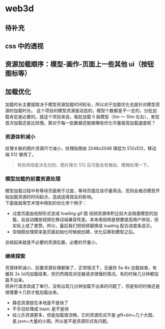 
# web3d

## 待补充

## css 中的透视

<!-- https://www.cnblogs.com/yanggeng/p/11285856.html
眼睛、视口、物体。与 css 属性 perspective、perspective-origin 的关系如图。
以屏幕为 Z=0 的平面，从屏幕的 perspective-origin 位置为出发点，以 perspective 为长度，向屏幕的正前方做垂线， 垂线的另一端为视点所在位置。视点与屏幕四个顶点分别画射线，形成了一个透视空间，就像我们现实生活中眼睛看到的空间范围。  
![关系](./static/web3d-1.png)  
改变 perspective-origin，会产生物体在移动的视觉效果，其实这是因为视点与物体产生了相对运动，物体没有动，但是看起来是动的。当视点向左移动时，物体相对向右运动，视点向右移动，物体反之。垂直方向也是同理的。
改变 perspective，perspective 的值越小，离 Z 平面越近，透视效果更明显。
translateZ 代表物体离屏幕的距离，当 translateZ 越大则说明离屏幕越近，离视点越近，所以物体会逐渐变大。当 translateZ>perspective 时，说明物体在视点的背后了，这个时候物体会消失，因为已经超出了视野范围。
[体验](https://3dtransforms.desandro.com/perspective) -->
## 资源加载顺序：模型-画作-页面上一些其他 ui（按钮图标等）
## 加载优化

加载时长主要就取决于模型资源加载时间较长，所以对于加载优化也是针对模型资源的加载时长。
这个项目的模型资源是动态的，模型个数都是不一定的，分批加载肯定是必要的。就这个项目来说，每批加载 5 层模型（5m ～ 10m 左右），发现首次加载还是比较慢。那对于每一批数据还能做哪些优化尽量提高加载速度呢？

### 资源体积减小

纹理关联的图片资源尺寸减小，纹理贴图由 2048x2048 降低为 512x512，移动端 512 够用了。

> 有些烘焙是涉及光的，图片降为 512 后可能会有锯齿，模糊处理一下。

### 模型加载的前置资源处理

模型加载过程中有等待页面用于过度，等待页面应该尽量简洁。否则会推迟模型开始加载资源的时间起点，造成适得其反的影响。  
下面我就用艺术馆中用到的优化举个例子：

- 过度页面由视频形式变成 loading gif 图
  视频资源体积比较大会阻塞模型的加载，且自动播放视频在移动端兼容性差。本来用视频是想要提高用户体验，但实际上成了累赘。所以，最后我们把视频替换成 loading 配合进度条显示。
- 空相框纹理原来是页面初始化时候就创建，优化后移到模型之后。

总结起来就是不必要的资源后置，必要的尽量小。

### 继续探索

资源体积减小、前置资源处理都做了，正常情况下，无缓存 5s-8s 加载结束，有缓存 2s 以内加载结束，但仍然偶现浏览器请求很慢的情况。有的时候几分钟都加载不出来。  
把并行请求改成了串行，没有出现几分钟加载不出来的问题了，但是有的时候还是很慢要十几秒才能加载出来。

- 静态资源放在本地是不是快了
- 不手动处理成 basic 是不是快
- 绘儿乐资源更多，但是加载很流畅，它的资源形式不是 glft+bin+几个大图，是.json+大量的小图。所以是不是资源形式有问题。
